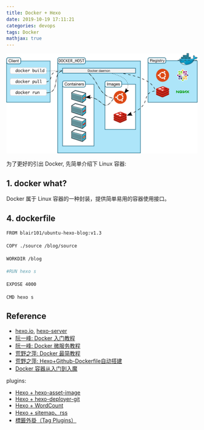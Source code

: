 ```yaml
---
title: Docker + Hexo
date: 2019-10-19 17:11:21
categories: devops
tags: Docker   
mathjax: true
---
```


<img src="/images/devops/docker-3.1.svg" width="550" alt="Docker" />

<!-- more -->

为了更好的引出 Docker, 先简单介绍下 Linux 容器:

## 1. docker what?

Docker 属于 Linux 容器的一种封装，提供简单易用的容器使用接口。

## 4. dockerfile

```bash
FROM blair101/ubuntu-hexo-blog:v1.3

COPY ./source /blog/source

WORKDIR /blog

#RUN hexo s

EXPOSE 4000

CMD hexo s
```

## Reference

- [hexo.io][3], [hexo-server][4]
- [阮一峰: Docker 入门教程][1]
- [阮一峰: Docker 微服务教程][2]
- [荒野之萍: Docker 最简教程][u1]
- [荒野之萍: Hexo+Github-Dockerfile自动搭建][u2]
- [Docker 容器从入门到入魔][u3]

[1]: http://www.ruanyifeng.com/blog/2018/02/docker-tutorial.html
[2]: http://www.ruanyifeng.com/blog/2018/02/docker-wordpress-tutorial.html
[3]: https://hexo.io/
[4]: https://hexo.io/zh-tw/docs/server.html

[u1]: https://icoty.github.io/2019/04/22/docker/
[u2]: https://icoty.github.io/2019/04/18/docker-hexo-blog/
[u3]: https://zhuanlan.zhihu.com/p/45610616

plugins:

- [Hexo + hexo-asset-image][5]
- [Hexo + hexo-deployer-git][6]
- [Hexo + WordCount][7]
- [Hexo + sitemap、rss][8]
- [標籤外掛（Tag Plugins）][9]

[5]: http://www.itomtan.com/2017/09/29/the-problem-when-use-post-asset-folder/
[6]: https://zhiho.github.io/2015/09/26/start-hexo1/
[7]: https://chad-it.github.io/2018/07/01/Hexo集成WordCount插件/
[8]: https://wizardforcel.gitbooks.io/markdown-simple-world/hexo-tutor-6.html
[9]: https://hexo.io/zh-tw/docs/tag-plugins#Image

